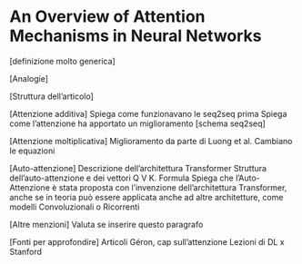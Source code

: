 # An Overview of Attention Mechanisms in Neural Networks

\[definizione molto generica\]

\[Analogie\]

\[Struttura dell’articolo\]

\[Attenzione additiva\]
Spiega come funzionavano le seq2seq prima
Spiega come l’attenzione ha apportato un miglioramento [schema seq2seq]

\[Attenzione moltiplicativa\]
Miglioramento da parte di Luong et al.
Cambiano le equazioni

\[Auto-attenzione\]
Descrizione dell’architettura Transformer
Struttura dell’auto-attenzione e dei vettori Q V K.
Formula
Spiega che l’Auto-Attenzione è stata proposta con l’invenzione dell’architettura Transformer, anche se in teoria può essere applicata anche ad altre architetture, come modelli Convoluzionali o Ricorrenti

\[Altre menzioni\]
Valuta se inserire questo paragrafo


\[Fonti per approfondire\]
Articoli
Géron, cap sull’attenzione
Lezioni di DL x Stanford
